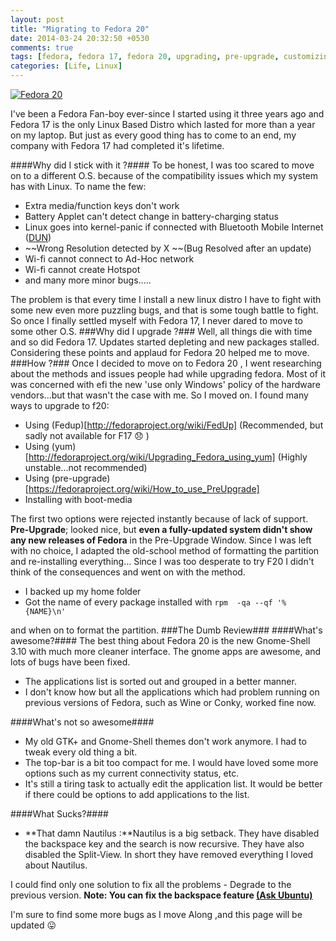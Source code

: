 ```yaml
---
layout: post
title: "Migrating to Fedora 20"
date: 2014-03-24 20:32:50 +0530
comments: true
tags: [fedora, fedora 17, fedora 20, upgrading, pre-upgrade, customizing, fed-up]
categories: [Life, Linux]
---
```

<a href="http://fedoraproject.org/get-fedora"><img src="http://fedoraproject.org/w/uploads/5/54/Release-2.png" alt="Fedora 20" style=" display:block;margin:auto;"></a>

I've been a Fedora Fan-boy ever-since I started using it three years ago and Fedora 17 is the only Linux Based Distro which lasted for more than a year on my laptop. But just as every good thing has to come to an end, my company with Fedora 17 had completed it's lifetime.

####Why did I stick with it ?####
To be honest, I was too scared to move on to a different O.S. because of the compatibility issues which my system has with Linux. To name the few:

- Extra media/function keys don't work</li>
- Battery Applet can't detect change in battery-charging status
- Linux goes into kernel-panic if connected with Bluetooth Mobile Internet ([DUN](http://en.wikipedia.org/wiki/Bluetooth_profile#Dial-up_Networking_Profile_.28DUN.29DUN))
- ~~Wrong Resolution detected by X ~~(Bug Resolved after an update)
- Wi-fi cannot connect to Ad-Hoc network
- Wi-fi cannot create Hotspot
- and many more minor bugs.....

The problem is that every time I install a new linux distro I have to fight with some new even more puzzling bugs, and that is some tough battle to fight. So once I finally settled myself with Fedora 17, I never dared to move to some other O.S.
###Why did I upgrade ?###
Well, all things die with time and so did Fedora 17. Updates started depleting and new packages stalled. Considering these points and applaud for Fedora 20 helped me to move.
###How ?###
Once I decided to move on to Fedora 20 , I went researching about the methods and issues people had while upgrading fedora. Most of it was concerned with efi the new 'use only Windows' policy of the hardware vendors...but that wasn't the case with me. So I moved on.
I found many ways to upgrade to f20:
- Using (Fedup)[http://fedoraproject.org/wiki/FedUp] (Recommended, but sadly not available for F17 :disappointed: )
- Using (yum)[http://fedoraproject.org/wiki/Upgrading_Fedora_using_yum] (Highly unstable...not recommended)
- Using (pre-upgrade)[https://fedoraproject.org/wiki/How_to_use_PreUpgrade]
- Installing with boot-media

The first two options were rejected instantly because of lack of support.
**Pre-Upgrade**; looked nice, but **even a fully-updated system didn't show any new releases of Fedora** in the Pre-Upgrade Window.
Since I was left with no choice, I adapted the old-school method of formatting the partition and re-installing everything...
Since I was too desperate to try F20 I didn't think of the consequences and went on with the method.

- I backed up my home folder
- Got the name of every package installed with `rpm  -qa --qf '%{NAME}\n'`


and when on to format the partition.
###The Dumb Review###
####What's awesome?####
The best thing about Fedora 20 is the new Gnome-Shell 3.10 with much more cleaner interface. The gnome apps are awesome, and lots of bugs have been fixed.
- The applications list is sorted out and grouped in a better manner.</li>
- I don't know how but all the applications which had problem running on previous versions of Fedora, such as Wine or Conky, worked fine now.</li>



####What's not so awesome####

- My old GTK+ and Gnome-Shell themes don't work anymore. I had to tweak every old thing a bit.</li>
- The top-bar is a bit too compact for me. I would have loved some more options such as my current connectivity status, etc.</li>
- It's still a tiring task to actually edit the application list. It would be better if there could be options to add applications to the list.</li>



####What Sucks?####

- **That damn Nautilus :**Nautilus is a big setback. They have disabled the backspace key and the search is now recursive. They have also disabled the Split-View. In short they have removed everything I loved about Nautilus.

I could find only one solution to fix all the problems - Degrade to the previous version.
**Note: You can fix the backspace feature [(Ask Ubuntu)](http://askubuntu.com/questions/289535/bring-back-backspace-keyboard-shortcuts-on-nautilus-and-thunar")**

I'm sure to find some more bugs as I move Along ,and this page will be updated :stuck_out_tongue:
